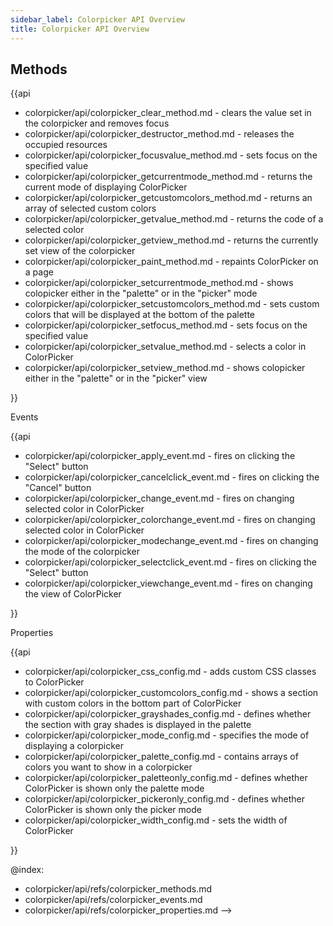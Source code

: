 ```yaml
---     
sidebar_label: Colorpicker API Overview
title: Colorpicker API Overview
---     
```


## Methods

{{api

- colorpicker/api/colorpicker_clear_method.md - clears the value set in the colorpicker and removes focus
- colorpicker/api/colorpicker_destructor_method.md - releases the occupied resources
- colorpicker/api/colorpicker_focusvalue_method.md - sets focus on the specified value
- colorpicker/api/colorpicker_getcurrentmode_method.md - returns the current mode of displaying ColorPicker
- colorpicker/api/colorpicker_getcustomcolors_method.md - returns an array of selected custom colors
- colorpicker/api/colorpicker_getvalue_method.md - returns the code of a selected color
- colorpicker/api/colorpicker_getview_method.md - returns the currently set view of the colorpicker
- colorpicker/api/colorpicker_paint_method.md - repaints ColorPicker on a page
- colorpicker/api/colorpicker_setcurrentmode_method.md - shows colopicker either in the "palette" or in the "picker" mode
- colorpicker/api/colorpicker_setcustomcolors_method.md - sets custom colors that will be displayed at the bottom of the palette
- colorpicker/api/colorpicker_setfocus_method.md - sets focus on the specified value
- colorpicker/api/colorpicker_setvalue_method.md - selects a color in ColorPicker
- colorpicker/api/colorpicker_setview_method.md - shows colopicker either in the "palette" or in the "picker" view

}}
<div class='h2'>Events</div>

{{api

- colorpicker/api/colorpicker_apply_event.md - fires on clicking the "Select" button
- colorpicker/api/colorpicker_cancelclick_event.md - fires on clicking the "Cancel" button
- colorpicker/api/colorpicker_change_event.md - fires on changing selected color in ColorPicker
- colorpicker/api/colorpicker_colorchange_event.md - fires on changing selected color in ColorPicker
- colorpicker/api/colorpicker_modechange_event.md - fires on changing the mode of the colorpicker
- colorpicker/api/colorpicker_selectclick_event.md - fires on clicking the "Select" button
- colorpicker/api/colorpicker_viewchange_event.md - fires on changing the view of ColorPicker

}}
<div class='h2'>Properties</div>

{{api

- colorpicker/api/colorpicker_css_config.md - adds custom CSS classes to ColorPicker
- colorpicker/api/colorpicker_customcolors_config.md - shows a section with custom colors in the bottom part of ColorPicker
- colorpicker/api/colorpicker_grayshades_config.md - defines whether the section with gray shades is displayed in the palette
- colorpicker/api/colorpicker_mode_config.md - specifies the mode of displaying a colorpicker
- colorpicker/api/colorpicker_palette_config.md - contains arrays of colors you want to show in a colorpicker
- colorpicker/api/colorpicker_paletteonly_config.md - defines whether ColorPicker is shown only the palette mode
- colorpicker/api/colorpicker_pickeronly_config.md - defines whether ColorPicker is shown only the picker mode
- colorpicker/api/colorpicker_width_config.md - sets the width of ColorPicker

}}

@index:
- colorpicker/api/refs/colorpicker_methods.md
- colorpicker/api/refs/colorpicker_events.md
- colorpicker/api/refs/colorpicker_properties.md -->

